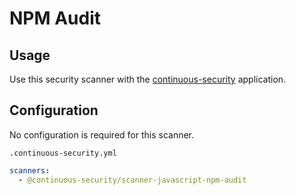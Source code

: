 # NPM Audit

## Usage

Use this security scanner with the [continuous-security](https://github.com/acodeninja/continuous-security) application.

## Configuration

No configuration is required for this scanner.

`.continuous-security.yml`
```yaml
scanners:
  - @continuous-security/scanner-javascript-npm-audit
```
